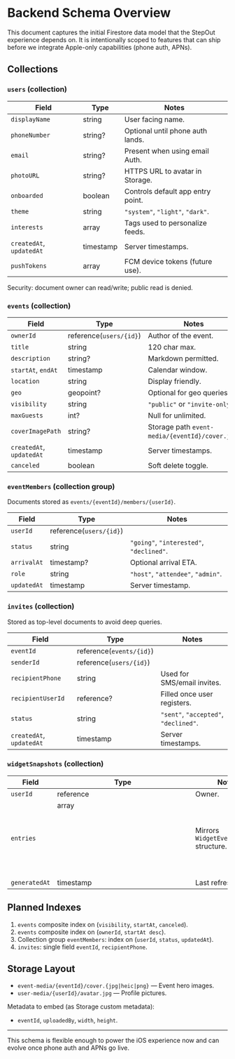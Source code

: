 # Backend Schema Overview

This document captures the initial Firestore data model that the StepOut
experience depends on. It is intentionally scoped to features that can ship
before we integrate Apple-only capabilities (phone auth, APNs).

## Collections

### `users` (collection)
| Field | Type | Notes |
| --- | --- | --- |
| `displayName` | string | User facing name. |
| `phoneNumber` | string? | Optional until phone auth lands. |
| `email` | string? | Present when using email Auth. |
| `photoURL` | string? | HTTPS URL to avatar in Storage. |
| `onboarded` | boolean | Controls default app entry point. |
| `theme` | string | `"system"`, `"light"`, `"dark"`. |
| `interests` | array<string> | Tags used to personalize feeds. |
| `createdAt`, `updatedAt` | timestamp | Server timestamps. |
| `pushTokens` | array<string> | FCM device tokens (future use). |

Security: document owner can read/write; public read is denied.

### `events` (collection)
| Field | Type | Notes |
| --- | --- | --- |
| `ownerId` | reference(`users/{id}`) | Author of the event. |
| `title` | string | 120 char max. |
| `description` | string? | Markdown permitted. |
| `startAt`, `endAt` | timestamp | Calendar window. |
| `location` | string | Display friendly. |
| `geo` | geopoint? | Optional for geo queries. |
| `visibility` | string | `"public"` or `"invite-only"`. |
| `maxGuests` | int? | Null for unlimited. |
| `coverImagePath` | string? | Storage path `event-media/{eventId}/cover.jpg`. |
| `createdAt`, `updatedAt` | timestamp | Server timestamps. |
| `canceled` | boolean | Soft delete toggle. |

### `eventMembers` (collection group)
Documents stored as `events/{eventId}/members/{userId}`.

| Field | Type | Notes |
| --- | --- | --- |
| `userId` | reference(`users/{id}`) | |
| `status` | string | `"going"`, `"interested"`, `"declined"`. |
| `arrivalAt` | timestamp? | Optional arrival ETA. |
| `role` | string | `"host"`, `"attendee"`, `"admin"`. |
| `updatedAt` | timestamp | Server timestamp. |

### `invites` (collection)
Stored as top-level documents to avoid deep queries.

| Field | Type | Notes |
| --- | --- | --- |
| `eventId` | reference(`events/{id}`) | |
| `senderId` | reference(`users/{id}`) | |
| `recipientPhone` | string | Used for SMS/email invites. |
| `recipientUserId` | reference? | Filled once user registers. |
| `status` | string | `"sent"`, `"accepted"`, `"declined"`. |
| `createdAt`, `updatedAt` | timestamp | Server timestamps. |

### `widgetSnapshots` (collection)
| Field | Type | Notes |
| --- | --- | --- |
| `userId` | reference | Owner. |
| `entries` | array<object> | Mirrors `WidgetEventSummary` structure. |
| `generatedAt` | timestamp | Last refresh. |

## Planned Indexes
1. `events` composite index on (`visibility`, `startAt`, `canceled`).
2. `events` composite index on (`ownerId`, `startAt desc`).
3. Collection group `eventMembers`: index on (`userId`, `status`, `updatedAt`).
4. `invites`: single field `eventId`, `recipientPhone`.

## Storage Layout
- `event-media/{eventId}/cover.{jpg|heic|png}` — Event hero images.
- `user-media/{userId}/avatar.jpg` — Profile pictures.

Metadata to embed (as Storage custom metadata):
- `eventId`, `uploadedBy`, `width`, `height`.

---
This schema is flexible enough to power the iOS experience now and can evolve
once phone auth and APNs go live.
